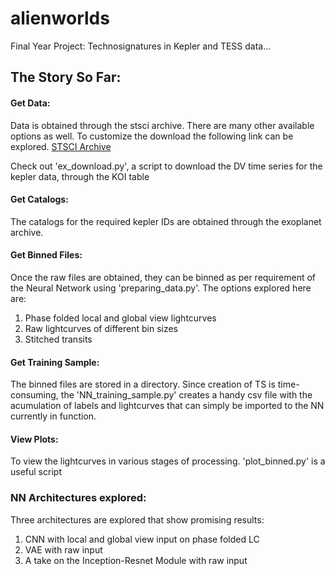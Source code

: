 # alienworlds
Final Year Project: Technosignatures in Kepler and TESS data...

## The Story So Far:

#### Get Data: 
Data is obtained through the stsci archive. There are many other available options as well. To customize the download the following link can be explored.
[STSCI Archive](https://archive.stsci.edu/pub/kepler/)

Check out 'ex_download.py', a script to download the DV time series for the kepler data, through the KOI table

#### Get Catalogs: 
The catalogs for the required kepler IDs are obtained through the exoplanet archive.

#### Get Binned Files: 
Once the raw files are obtained, they can be binned as per requirement of the Neural Network using 'preparing_data.py'. The options explored here are:
1. Phase folded local and global view lightcurves
2. Raw lightcurves of different bin sizes
3. Stitched transits

#### Get Training Sample:
The binned files are stored in a directory. Since creation of TS is time-consuming, the 'NN_training_sample.py' creates a handy csv file with the acumulation
of labels and lightcurves that can simply be imported to the NN currently in function.

#### View Plots:
To view the lightcurves in various stages of processing. 'plot_binned.py' is a useful script

### NN Architectures explored:
Three architectures are explored that show promising results:
1. CNN with local and global view input on phase folded LC
2. VAE with raw input
3. A take on the Inception-Resnet Module with raw input
